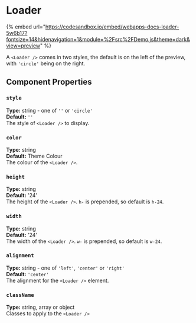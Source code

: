 # Loader

{% embed url="https://codesandbox.io/embed/webapps-docs-loader-5w6b17?fontsize=14&hidenavigation=1&module=%2Fsrc%2FDemo.js&theme=dark&view=preview" %}

A `<Loader />` comes in two styles, the default is on the left of the preview, with `'circle'` being on the right.

## Component Properties

### `style`

**Type:** string - one of `''` or `'circle'`\
**Default:** `''`\
The style of `<Loader />` to display.

### `color`

**Type:** string\
**Default:** Theme Colour\
The colour of the `<Loader />`.

### `height`

**Type:** string\
**Default:** '24'\
The height of the `<Loader />`. `h-` is prepended, so default is `h-24`.

### `width`

**Type:** string\
**Default:** '24'\
The width of the `<Loader />`. `w-` is prepended, so default is `w-24`.

### `alignment`

**Type:** string - one of `'left'`, `'center'` or `'right'`\
**Default:** `'center'`\
The alignment for the `<Loader />` element.

### `className`

**Type:** string, array or object\
Classes to apply to the `<Loader />`
